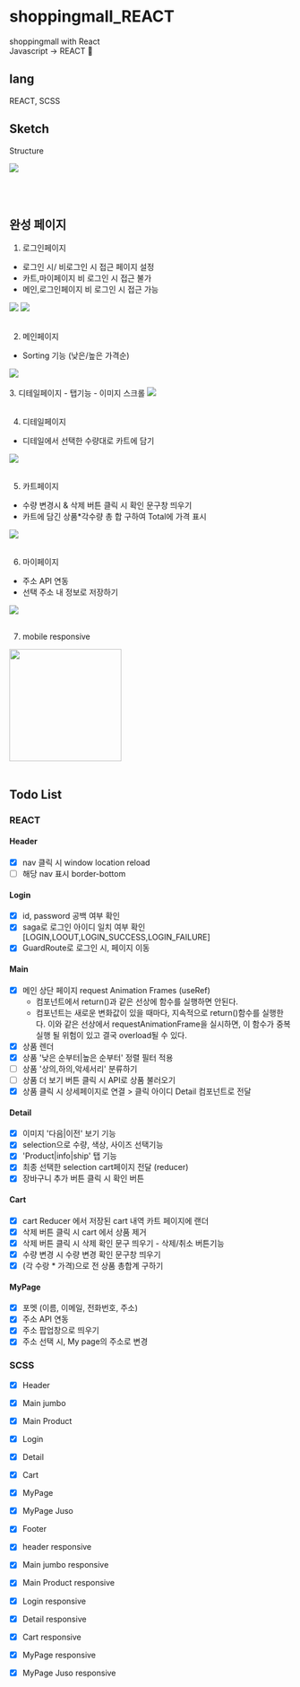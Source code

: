 # shoppingmall_REACT
 shoppingmall with React<br>
 Javascript -> REACT 🔄

## lang
REACT, SCSS

## Sketch
<p>Structure</p>
<img height='auto' src='https://github.com/Lee-ji-soo/shoppingmall_REACT/blob/main/structure1.jpeg?raw=true'>

<br><br>
## 완성 페이지
1. 로그인페이지
- 로그인 시/ 비로그인 시 접근 페이지 설정
- 카트,마이페이지 비 로그인 시 접근 불가
- 메인,로그인페이지 비 로그인 시 접근 가능
<img src='https://raw.githubusercontent.com/Lee-ji-soo/shoppingmall_REACT/main/gif/shop1.gif'/>
<img height='auto' src='https://github.com/Lee-ji-soo/shoppingmall_REACT/blob/main/structure2.jpeg?raw=true'>
<br>
<br>

2. 메인페이지
- Sorting 기능 (낮은/높은 가격순)
<img src='https://raw.githubusercontent.com/Lee-ji-soo/shoppingmall_REACT/main/gif/shop2.gif'>
<br>
<br>
3. 디테일페이지
- 탭기능
- 이미지 스크롤
<img src='https://raw.githubusercontent.com/Lee-ji-soo/shoppingmall_REACT/main/gif/shop4.gif'>
<br>
<br>

4. 디테일페이지
- 디테일에서 선택한 수량대로 카트에 담기
<img src='https://raw.githubusercontent.com/Lee-ji-soo/shoppingmall_REACT/main/gif/shop3.gif'>
<br>
<br>

5. 카트페이지 
- 수량 변경시 & 삭제 버튼 클릭 시 확인 문구창 띄우기
- 카트에 담긴 상품*각수량 총 합 구하여 Total에 가격 표시
<img src='https://raw.githubusercontent.com/Lee-ji-soo/shoppingmall_REACT/main/gif/shop5.gif'>
<br>
<br>

6. 마이페이지 
- 주소 API 연동
- 선택 주소 내 정보로 저장하기
<img src='https://raw.githubusercontent.com/Lee-ji-soo/shoppingmall_REACT/main/gif/shop6.gif'>
<br>
<br>

7. mobile responsive<br>
<img width='200' src='https://raw.githubusercontent.com/Lee-ji-soo/shoppingmall_REACT/main/gif/shop7.gif'>
<br>
<br>

## Todo List
### REACT

#### Header
- [x] nav 클릭 시 window location reload
- [ ] 해당 nav 표시 border-bottom

#### Login
- [x] id, password 공백 여부 확인
- [x] saga로 로그인 아이디 일치 여부 확인 [LOGIN,LOOUT,LOGIN_SUCCESS,LOGIN_FAILURE]
- [x] GuardRoute로 로그인 시, 페이지 이동 

#### Main
- [x] 메인 상단 페이지 request Animation Frames (useRef)<br>
     - 컴포넌트에서 return()과 같은 선상에 함수를 실행하면 안된다. <br>
     - 컴포넌트는 새로운 변화값이 있을 때마다, 지속적으로 return()함수를 실행한다. 이와 같은 선상에서 requestAnimationFrame을 실시하면, 이 함수가 중복 실행 될 위험이 있고 결국 overload될 수 있다.
- [x] 상품 렌더
- [x] 상품 '낮은 순부터|높은 순부터' 정렬 필터 적용
- [ ] 상품 '상의,하의,악세서리' 분류하기
- [ ] 상품 더 보기 버튼 클릭 시 API로 상품 불러오기
- [x] 상품 클릭 시 상세페이지로 연결 > 클릭 아이디 Detail 컴포넌트로 전달

#### Detail
- [x] 이미지 '다음|이전' 보기 기능
- [x] selection으로 수량, 색상, 사이즈 선택기능
- [x] 'Product|info|ship' 탭 기능
- [x] 최종 선택한 selection cart페이지 전달 (reducer)
- [x] 장바구니 추가 버튼 클릭 시 확인 버튼

#### Cart
- [x] cart Reducer 에서 저장된 cart 내역 카트 페이지에 랜더
- [x] 삭제 버튼 클릭 시 cart 에서 상품 제거
- [x] 삭제 버튼 클릭 시 삭제 확인 문구 띄우기 - 삭제/취소 버튼기능
- [x] 수량 변경 시 수량 변경 확인 문구창 띄우기
- [x] (각 수랑 * 가격)으로 전 상품 총합계 구하기

#### MyPage
- [x] 포멧 (이름, 이메일, 전화번호, 주소)
- [x] 주소 API 연동
- [x] 주소 팝업창으로 띄우기
- [x] 주소 선택 시, My page의 주소로 변경

### SCSS
- [x] Header
- [x] Main jumbo
- [x] Main Product
- [x] Login
- [x] Detail
- [x] Cart
- [x] MyPage
- [x] MyPage Juso
- [x] Footer
- [x] header responsive
- [x] Main jumbo responsive
- [x] Main Product responsive
- [x] Login responsive
- [x] Detail responsive
- [x] Cart responsive
- [x] MyPage responsive
- [x] MyPage Juso responsive

